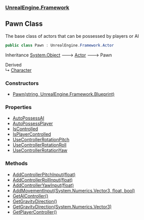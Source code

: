 ### [UnrealEngine.Framework](./UnrealEngine-Framework.md 'UnrealEngine.Framework')
## Pawn Class
The base class of actors that can be possessed by players or AI  
```csharp
public class Pawn : UnrealEngine.Framework.Actor
```
Inheritance [System.Object](https://docs.microsoft.com/en-us/dotnet/api/System.Object 'System.Object') &#129106; [Actor](./Actor.md 'UnrealEngine.Framework.Actor') &#129106; Pawn  

Derived  
&#8627; [Character](./Character.md 'UnrealEngine.Framework.Character')  
### Constructors
- [Pawn(string, UnrealEngine.Framework.Blueprint)](./Pawn-Pawn(string_Blueprint).md 'UnrealEngine.Framework.Pawn.Pawn(string, UnrealEngine.Framework.Blueprint)')
### Properties
- [AutoPossessAI](./Pawn-AutoPossessAI.md 'UnrealEngine.Framework.Pawn.AutoPossessAI')
- [AutoPossessPlayer](./Pawn-AutoPossessPlayer.md 'UnrealEngine.Framework.Pawn.AutoPossessPlayer')
- [IsControlled](./Pawn-IsControlled.md 'UnrealEngine.Framework.Pawn.IsControlled')
- [IsPlayerControlled](./Pawn-IsPlayerControlled.md 'UnrealEngine.Framework.Pawn.IsPlayerControlled')
- [UseControllerRotationPitch](./Pawn-UseControllerRotationPitch.md 'UnrealEngine.Framework.Pawn.UseControllerRotationPitch')
- [UseControllerRotationRoll](./Pawn-UseControllerRotationRoll.md 'UnrealEngine.Framework.Pawn.UseControllerRotationRoll')
- [UseControllerRotationYaw](./Pawn-UseControllerRotationYaw.md 'UnrealEngine.Framework.Pawn.UseControllerRotationYaw')
### Methods
- [AddControllerPitchInput(float)](./Pawn-AddControllerPitchInput(float).md 'UnrealEngine.Framework.Pawn.AddControllerPitchInput(float)')
- [AddControllerRollInput(float)](./Pawn-AddControllerRollInput(float).md 'UnrealEngine.Framework.Pawn.AddControllerRollInput(float)')
- [AddControllerYawInput(float)](./Pawn-AddControllerYawInput(float).md 'UnrealEngine.Framework.Pawn.AddControllerYawInput(float)')
- [AddMovementInput(System.Numerics.Vector3, float, bool)](./Pawn-AddMovementInput(Vector3_float_bool).md 'UnrealEngine.Framework.Pawn.AddMovementInput(System.Numerics.Vector3, float, bool)')
- [GetAIController()](./Pawn-GetAIController().md 'UnrealEngine.Framework.Pawn.GetAIController()')
- [GetGravityDirection()](./Pawn-GetGravityDirection().md 'UnrealEngine.Framework.Pawn.GetGravityDirection()')
- [GetGravityDirection(System.Numerics.Vector3)](./Pawn-GetGravityDirection(Vector3).md 'UnrealEngine.Framework.Pawn.GetGravityDirection(System.Numerics.Vector3)')
- [GetPlayerController()](./Pawn-GetPlayerController().md 'UnrealEngine.Framework.Pawn.GetPlayerController()')
